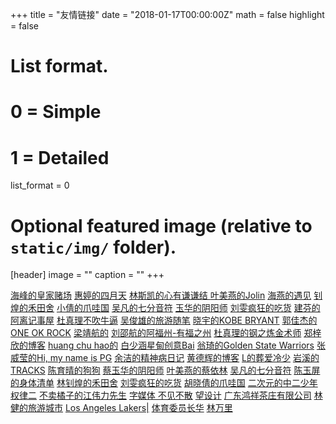 +++
title = "友情链接"
date = "2018-01-17T00:00:00Z"
math = false
highlight = false

# List format.
#   0 = Simple
#   1 = Detailed
list_format = 0

# Optional featured image (relative to `static/img/` folder).
[header]
image = ""
caption = ""
+++


<a href="http://diaosiitman.com/">海峰的皇家赌场</a>
<a href="https://hunghuiting.github.io/">惠婷的四月天</a>
<a href="https://sky-smart.github.io/"> 林斯凯的心有谦谦结 </a>
<a href="https://kattymy.github.io/">叶美燕的Jolin</a>
<a href="https://chyccc.github.io/">海燕的遇见</a>
<a href="https://linzhaohuang.github.io/">钊煌的禾田舍</a>
<a href="https://huxiaoqian666.github.io/">小倩的爪哇国</a>
<a href="https://vanvivian.github.io/">吴凡的七分音符</a>
<a href="https://cccyyyhhh.github.io/">玉华的阴阳师</a>
<a href="https://wlliuwen.github.io/">刘雯疯狂的吃货</a>
<a href="http://yjf.diaosiitman.com/">建芬的阿离记事屋</a>
<a href="https://15980847128.github.io/">杜真理不吹牛逼</a>
<a href="https://blackbbear.github.io/">吴俊雄的旅游随笔</a>
<a href="http://pxy.wanjiabuluo.top">晓宇的KOBE BRYANT</a>
<a href="https://gjj.wanjiabuluo.top">郭佳杰的ONE OK ROCK</a>
<a href="https://lvory0325.github.io">梁靖航的</a>
<a href="https://shaohangliu.github.io/">刘邵航的阿福州-有福之州</a>
<a href="https://lishuai95.github.io/">杜真理的钢之炼金术师</a>
<a href="https://yinghuaxixue.github.io/">郑梓欣的博客</a>
<a href="https://bigpotato7.github.io/">huang chu hao的</a>
<a href="https://bai.47wengqi.top">白少涵星甸创意Bai</a>
<a href="http://www.47wengqi.top">翁琦的Golden State Warriors</a>
<a href="http://hpw.wanjiabuluo.top">张威莹的Hi, my name is PG</a>
<a href="http://shenjingbingderichangshenghuo.top/">余洁的精神病日记</a>
<a href="https://2016Peter.github.io">黄德辉的博客</a>
<a href="http://lx.47wengqi.top">L的葬爱冷少</a>
<a href="https://wap.wanjiabuluo.top">岩溪的TRACKS</a>
<a href="https://sunny1835922.github.io/">陈育晴的狗狗</a>
<a href="https://cccyyyhhh.github.io/">蔡玉华的阴阳师</a>
<a href="https://kattymy.github.io">叶美燕的蔡依林</a>
<a href="https://vanvivian.github.io/">吴凡的七分音符</a>
<a href="https://yvping.github.io/">陈玉屏的身体清单</a>
<a href="https://linzhaohuang.github.io/">林钊煌的禾田舍</a>
<a href="https://wlliuwen.github.io/">刘雯疯狂的吃货</a>
<a href="https://huxiaoqian666.github.io/">胡晓倩的爪哇国</a>
<a href="http://web.wanjiabuluo.top/">二次元的中二少年</a>
<a href="https://sherry-niajxhvpvp.now.sh/">权律二</a>
<a href="https://www.wanjiabuluo.top">不卖橘子的江伟力先生</a>
<a href="http://www.bujianbusan.top">字媒体 不见不散</a>
<a href="https://idurain.github.io">望设计</a>
<a href="http://www.zhuzhunvhaiyangyiyi.top">广东鸿祥茶庄有限公司</a>
<a href="http://lin.47wengqi.top">林健的旅游城市</a>
<a href="http://ywj.wanjiabuluo.top">Los Angeles Lakers|</a>
<a href="http://linwli.gtihub.io/">体育委员长华</a>
<a href="https://58zch.github.io/">林万里</a>
